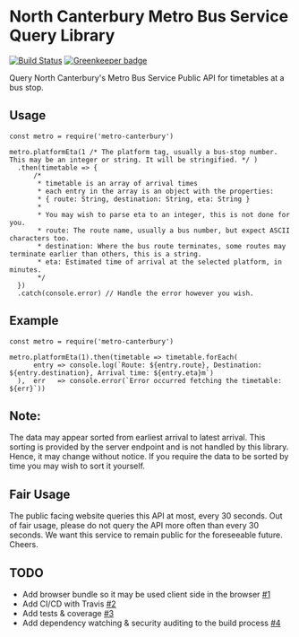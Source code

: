 # North Canterbury Metro Bus Service Query Library

[![Build Status](https://travis-ci.org/nevercast/node-metro-canterbury.svg?branch=master)](https://travis-ci.org/nevercast/node-metro-canterbury) [![Greenkeeper badge](https://badges.greenkeeper.io/nevercast/node-metro-canterbury.svg)](https://greenkeeper.io/)


Query North Canterbury's Metro Bus Service Public API for timetables at a bus stop.

## Usage

```
const metro = require('metro-canterbury')

metro.platformEta(1 /* The platform tag, usually a bus-stop number. This may be an integer or string. It will be stringified. */ )
  .then(timetable => {
      /*
       * timetable is an array of arrival times
       * each entry in the array is an object with the properties:
       * { route: String, destination: String, eta: String }
       * 
       * You may wish to parse eta to an integer, this is not done for you.
       * route: The route name, usually a bus number, but expect ASCII characters too.
       * destination: Where the bus route terminates, some routes may terminate earlier than others, this is a string.
       * eta: Estimated time of arrival at the selected platform, in minutes.
       */
  })
  .catch(console.error) // Handle the error however you wish.

```

## Example

```
const metro = require('metro-canterbury')

metro.platformEta(1).then(timetable => timetable.forEach(
      entry => console.log(`Route: ${entry.route}, Destination: ${entry.destination}, Arrival time: ${entry.eta}m`)
  ),  err   => console.error(`Error occurred fetching the timetable: ${err}`))
```

## Note:

The data may appear sorted from earliest arrival to latest arrival. This sorting is provided by the server endpoint and is not handled by this library. Hence, it may change without notice. If you require the data to be sorted by time you may wish to sort it yourself.

## Fair Usage

The public facing website queries this API at most, every 30 seconds. Out of fair usage, please do not query the API more often than every 30 seconds. We want this service to remain public for the foreseeable future. Cheers.

## TODO

* Add browser bundle so it may be used client side in the browser [#1](https://github.com/nevercast/node-metro-canterbury/issues/1)
* Add CI/CD with Travis [#2](https://github.com/nevercast/node-metro-canterbury/issues/1)
* Add tests & coverage [#3](https://github.com/nevercast/node-metro-canterbury/issues/1)
* Add dependency watching & security auditing to the build process [#4](https://github.com/nevercast/node-metro-canterbury/issues/1)
